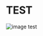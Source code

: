 # TEST
![image](https://user-images.githubusercontent.com/15637021/116705460-8ec0f480-a99a-11eb-8fe3-41f35c4137fd.png)
test
